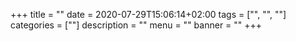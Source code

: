 +++
title =  ""
date = 2020-07-29T15:06:14+02:00
tags = ["", "", ""]
categories = [""]
description = ""
menu = ""
banner = ""
+++
